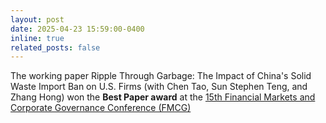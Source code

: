 ```yaml
---
layout: post
date: 2025-04-23 15:59:00-0400
inline: true
related_posts: false
---
```


The working paper Ripple Through Garbage: The Impact of China's Solid Waste Import Ban on U.S. Firms (with Chen Tao, Sun Stephen Teng, and Zhang Hong) won the **Best Paper award** at the [15th Financial Markets and Corporate Governance Conference (FMCG)](http://ibschool-en.hnu.edu.cn/Financial_Markets_and_Corporate_Governance_Co.htm) 